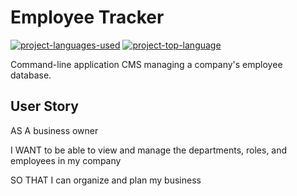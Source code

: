# Employee Tracker
 [![project-languages-used](https://img.shields.io/github/languages/count/katiechurchwell/employee-tracker?color=important)](https://github.com/katiechurchwell/employee-tracker)
  [![project-top-language](https://img.shields.io/github/languages/top/katiechurchwell/employee-tracker?color=blueviolet)](https://github.com/katiechurchwell/employee-tracker)
  
Command-line application CMS managing a company's employee database.

## User Story
AS A business owner

I WANT to be able to view and manage the departments, roles, and employees in my company

SO THAT I can organize and plan my business

